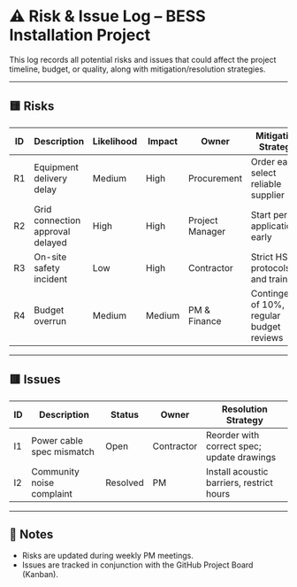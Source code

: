 # ⚠️ Risk & Issue Log – BESS Installation Project

This log records all potential risks and issues that could affect the project timeline, budget, or quality, along with mitigation/resolution strategies.

---

## 🟨 Risks

| ID  | Description                            | Likelihood | Impact  | Owner         | Mitigation Strategy                        |
|-----|----------------------------------------|------------|---------|---------------|--------------------------------------------|
| R1  | Equipment delivery delay               | Medium     | High    | Procurement   | Order early, select reliable supplier      |
| R2  | Grid connection approval delayed       | High       | High    | Project Manager | Start permit application early             |
| R3  | On-site safety incident                | Low        | High    | Contractor    | Strict HSE protocols and training           |
| R4  | Budget overrun                         | Medium     | Medium  | PM & Finance  | Contingency of 10%, regular budget reviews |

---

## 🟥 Issues

| ID  | Description                            | Status   | Owner       | Resolution Strategy                        |
|-----|----------------------------------------|----------|-------------|--------------------------------------------|
| I1  | Power cable spec mismatch              | Open     | Contractor  | Reorder with correct spec; update drawings |
| I2  | Community noise complaint              | Resolved | PM          | Install acoustic barriers, restrict hours  |

---

## 📌 Notes

- Risks are updated during weekly PM meetings.
- Issues are tracked in conjunction with the GitHub Project Board (Kanban).
